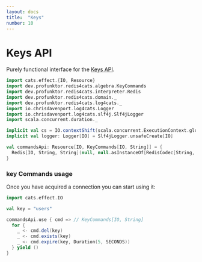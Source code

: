 ```yaml
---
layout: docs
title:  "Keys"
number: 10
---
```


# Keys API

Purely functional interface for the [Keys API](https://redis.io/commands#generic).

```scala mdoc:invisible
import cats.effect.{IO, Resource}
import dev.profunktor.redis4cats.algebra.KeyCommands
import dev.profunktor.redis4cats.interpreter.Redis
import dev.profunktor.redis4cats.domain._
import dev.profunktor.redis4cats.log4cats._
import io.chrisdavenport.log4cats.Logger
import io.chrisdavenport.log4cats.slf4j.Slf4jLogger
import scala.concurrent.duration._

implicit val cs = IO.contextShift(scala.concurrent.ExecutionContext.global)
implicit val logger: Logger[IO] = Slf4jLogger.unsafeCreate[IO]

val commandsApi: Resource[IO, KeyCommands[IO, String]] = {
  Redis[IO, String, String](null, null.asInstanceOf[RedisCodec[String, String]]).map(_.asInstanceOf[KeyCommands[IO, String]])
}
```

### key Commands usage

Once you have acquired a connection you can start using it:

```scala mdoc:silent
import cats.effect.IO

val key = "users"

commandsApi.use { cmd => // KeyCommands[IO, String]
  for {
    _ <- cmd.del(key)
    _ <- cmd.exists(key)
    _ <- cmd.expire(key, Duration(5, SECONDS))
  } yield ()
}
```

